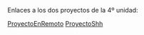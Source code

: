 Enlaces a los dos proyectos de la 4º unidad:


[ProyectoEnRemoto](trabajoenRemoto.md)
[ProyectoShh](https://docs.google.com/presentation/d/1axwGyVG0KVUcdJpD8kRyz0R9xsgBEeZB9HFGqqsW_rM/edit?usp=sharing)
